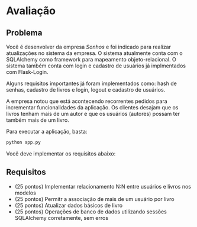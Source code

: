 # Avaliação

## Problema

Você é desenvolver da empresa *Sonhos* e foi indicado para realizar atualizações no sistema da empresa. O sistema atualmente conta com o SQLAlchemy como framework para mapeamento objeto-relacional. O sistema também conta com login e cadastro de usuários já implmentados com Flask-Login.

Alguns requisitos importantes já foram implementados como: hash de senhas, cadastro de livros e login, logout e cadastro de usuários. 

A empresa notou que está acontecendo recorrentes pedidos para incrementar funcionalidades da aplicação. Os clientes desajam que os livros tenham mais de um autor e que os usuários (autores) possam ter também mais de um livro.

Para executar a aplicação, basta:

```bash
python app.py
```

Você deve implementar os requisitos abaixo:

## Requisitos

- (25 pontos) Implementar relacionamento N:N entre usuários e livros nos modelos
- (25 pontos) Permitr a associação de mais de um usuário por livro
- (25 pontos) Atualizar dados básicos de livro
- (25 pontos) Operações de banco de dados utilizando sessões SQLAlchemy corretamente, sem erros